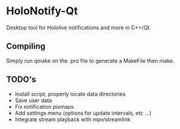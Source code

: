 # HoloNotify-Qt
Desktop tool for Hololive notifications and more in C++/Qt.

## Compiling
Simply run qmake on the .pro file to generate a MakeFile then make.

## TODO's
- Install script, properly locate data directories
- Save user data
- Fix notification pixmaps
- Add settings menu (options for update intervals, etc ...)
- Integrate stream playback with mpv/streamlink
